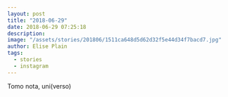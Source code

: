 ```yaml
---
layout: post
title: "2018-06-29"
date: 2018-06-29 07:25:18
description: 
image: "/assets/stories/201806/1511ca648d5d62d32f5e44d34f7bacd7.jpg"
author: Elise Plain
tags: 
  - stories
  - instagram
---
```


Tomo nota, uni(verso)
<p></p>
